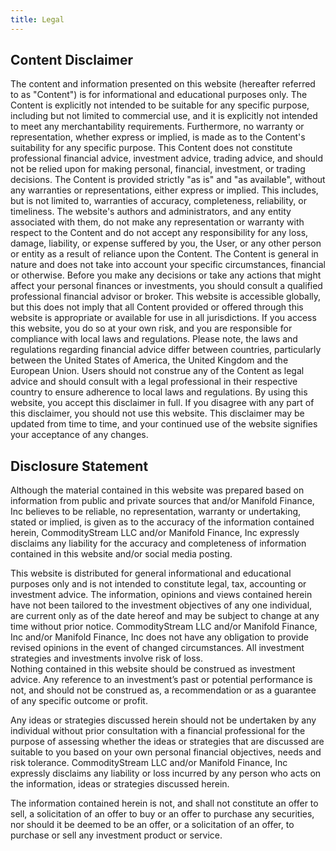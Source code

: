 ```yaml
---
title: Legal
---
```


## Content Disclaimer

The content and information presented on this website (hereafter
referred to as "Content") is for informational and educational purposes only.
The Content is explicitly not intended to be suitable for any specific
purpose, including but not limited to commercial use, and it is explicitly not
intended to meet any merchantability requirements. Furthermore, no warranty or
representation, whether express or implied, is made as to the Content's suitability
for any specific purpose. This Content does not constitute professional
financial advice, investment advice, trading advice, and should not be relied
upon for making personal, financial, investment, or trading decisions. The
Content is provided strictly "as is" and "as available", without any
warranties or representations, either express or implied. This includes, but is
not limited to, warranties of accuracy, completeness, reliability, or
timeliness. The website's authors and administrators, and any entity associated
with them, do not make any representation or warranty with respect to the
Content and do not accept any responsibility for any loss, damage, liability,
or expense suffered by you, the User, or any other person or entity as a
result of reliance upon the Content. The Content is general in nature and
does not take into account your specific circumstances, financial or
otherwise. Before you make any decisions or take any actions that might affect
your personal finances or investments, you should consult a qualified
professional financial advisor or broker. This website is accessible globally, but
this does not imply that all Content provided or offered through this
website is appropriate or available for use in all jurisdictions. If you
access this website, you do so at your own risk, and you are responsible for
compliance with local laws and regulations. Please note, the laws and
regulations regarding financial advice differ between countries, particularly
between the United States of America, the United Kingdom and the European
Union. Users should not construe any of the Content as legal advice and
should consult with a legal professional in their respective country to
ensure adherence to local laws and regulations. By using this website, you
accept this disclaimer in full. If you disagree with any part of this
disclaimer, you should not use this website. This disclaimer may be updated from
time to time, and your continued use of the website signifies your
acceptance of any changes.

## Disclosure Statement

Although the material contained in this website was prepared based on
information from public and private sources that and/or Manifold
Finance, Inc believes to be reliable, no representation, warranty or
undertaking, stated or implied, is given as to the accuracy of the
information contained herein, CommodityStream LLC and/or Manifold Finance, Inc
expressly disclaims any liability for the accuracy and completeness of
information contained in this website and/or social media posting.

This website is distributed for general informational and educational
purposes only and is not intended to constitute legal, tax, accounting
or investment advice. The information, opinions and views contained
herein have not been tailored to the investment objectives of any one
individual, are current only as of the date hereof and may be subject
to change at any time without prior notice. CommodityStream LLC
and/or Manifold Finance, Inc and/or Manifold Finance, Inc does not
have any obligation to provide revised opinions in the event of changed
circumstances. All investment strategies and investments involve risk of loss.  
Nothing contained in this website should be construed as investment advice. Any reference to an investment’s
past or potential performance is not, and should not be construed
as, a recommendation or as a guarantee of any specific outcome or profit.

Any ideas or strategies discussed herein should not be undertaken by
any individual without prior consultation with a financial professional
for the purpose of assessing whether the ideas or strategies that are
discussed are suitable to you based on your own personal financial
objectives, needs and risk tolerance. CommodityStream LLC and/or
Manifold Finance, Inc expressly disclaims any liability or loss
incurred by any person who acts on the information, ideas or strategies
discussed herein.

The information contained herein is not, and shall not constitute an
offer to sell, a solicitation of an offer to buy or an offer to
purchase any securities, nor should it be deemed to be an offer, or a
solicitation of an offer, to purchase or sell any investment product or
service.
